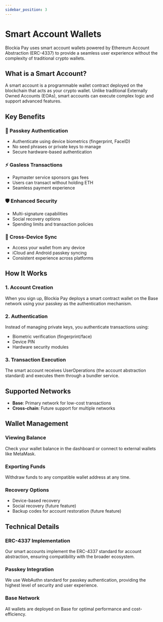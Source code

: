 ```yaml
---
sidebar_position: 3
---
```


# Smart Account Wallets

Blockia Pay uses smart account wallets powered by Ethereum Account Abstraction
(ERC-4337) to provide a seamless user experience without the complexity of
traditional crypto wallets.

## What is a Smart Account?

A smart account is a programmable wallet contract deployed on the blockchain
that acts as your crypto wallet. Unlike traditional Externally Owned Accounts
(EOAs), smart accounts can execute complex logic and support advanced features.

## Key Benefits

### 🔐 Passkey Authentication

- Authenticate using device biometrics (fingerprint, FaceID)
- No seed phrases or private keys to manage
- Secure hardware-based authentication

### ⚡ Gasless Transactions

- Paymaster service sponsors gas fees
- Users can transact without holding ETH
- Seamless payment experience

### 🛡️ Enhanced Security

- Multi-signature capabilities
- Social recovery options
- Spending limits and transaction policies

### 🔄 Cross-Device Sync

- Access your wallet from any device
- iCloud and Android passkey syncing
- Consistent experience across platforms

## How It Works

### 1. Account Creation

When you sign up, Blockia Pay deploys a smart contract wallet on the Base
network using your passkey as the authentication mechanism.

### 2. Authentication

Instead of managing private keys, you authenticate transactions using:

- Biometric verification (fingerprint/face)
- Device PIN
- Hardware security modules

### 3. Transaction Execution

The smart account receives UserOperations (the account abstraction standard) and
executes them through a bundler service.

## Supported Networks

- **Base**: Primary network for low-cost transactions
- **Cross-chain**: Future support for multiple networks

## Wallet Management

### Viewing Balance

Check your wallet balance in the dashboard or connect to external wallets like
MetaMask.

### Exporting Funds

Withdraw funds to any compatible wallet address at any time.

### Recovery Options

- Device-based recovery
- Social recovery (future feature)
- Backup codes for account restoration (future feature)

## Technical Details

### ERC-4337 Implementation

Our smart accounts implement the ERC-4337 standard for account abstraction,
ensuring compatibility with the broader ecosystem.

### Passkey Integration

We use WebAuthn standard for passkey authentication, providing the highest level
of security and user experience.

### Base Network

All wallets are deployed on Base for optimal performance and cost-efficiency.
